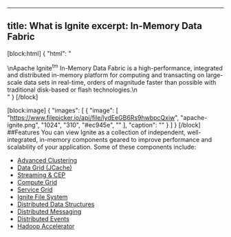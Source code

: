 --------------
title: What is Ignite
excerpt: In-Memory Data Fabric
--------------

[block:html]
{
  "html": "<div>\nApache Ignite<sup>tm</sup> In-Memory Data Fabric is a high-performance, integrated and distributed in-memory platform for computing and transacting on large-scale data sets in real-time, orders of magnitude faster than possible with traditional disk-based or flash technologies.\n</div>"
}
[/block]

[block:image]
{
  "images": [
    {
      "image": [
        "https://www.filepicker.io/api/file/lydEeGB6Rs9hwbpcQxiw",
        "apache-ignite.png",
        "1024",
        "310",
        "#ec945e",
        ""
      ],
      "caption": ""
    }
  ]
}
[/block]
##Features
You can view Ignite as a collection of independent, well-integrated, in-memory components geared to improve performance and scalability of your application. Some of these components include:

  * [Advanced Clustering](doc:cluster)
  * [Data Grid (JCache)](doc:data-grid) 
  * [Streaming & CEP](doc:streaming--cep) 
  * [Compute Grid](doc:compute-grid) 
  * [Service Grid](doc:service-grid)
  * [Ignite File System](doc:igfs)
  * [Distributed Data Structures](doc:queue-and-set) 
  * [Distributed Messaging](doc:messaging) 
  * [Distributed Events](doc:events) 
  * [Hadoop Accelerator](doc:hadoop-accelerator)